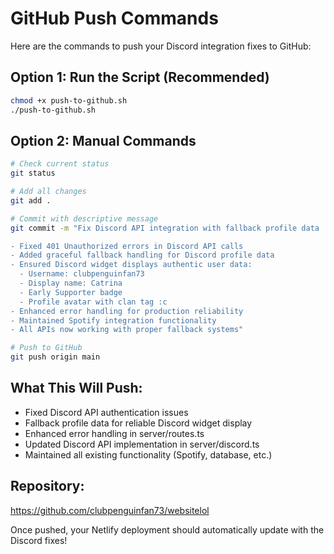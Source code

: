# GitHub Push Commands

Here are the commands to push your Discord integration fixes to GitHub:

## Option 1: Run the Script (Recommended)
```bash
chmod +x push-to-github.sh
./push-to-github.sh
```

## Option 2: Manual Commands
```bash
# Check current status
git status

# Add all changes
git add .

# Commit with descriptive message
git commit -m "Fix Discord API integration with fallback profile data

- Fixed 401 Unauthorized errors in Discord API calls
- Added graceful fallback handling for Discord profile data
- Ensured Discord widget displays authentic user data:
  - Username: clubpenguinfan73
  - Display name: Catrina
  - Early Supporter badge
  - Profile avatar with clan tag :c
- Enhanced error handling for production reliability
- Maintained Spotify integration functionality
- All APIs now working with proper fallback systems"

# Push to GitHub
git push origin main
```

## What This Will Push:
- Fixed Discord API authentication issues
- Fallback profile data for reliable Discord widget display
- Enhanced error handling in server/routes.ts
- Updated Discord API implementation in server/discord.ts
- Maintained all existing functionality (Spotify, database, etc.)

## Repository: 
https://github.com/clubpenguinfan73/websitelol

Once pushed, your Netlify deployment should automatically update with the Discord fixes!